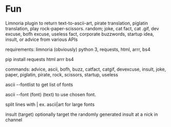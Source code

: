 # Fun
Limnoria plugin to return text-to-ascii-art, pirate translation, piglatin translation, play rock-paper-scissors. random; joke, cat fact, cat .gif, dev excuse, bofh excuse, useless fact, corporate buzzwords, startup idea, insult, or advice from various APIs


requirements: limnoria (obviously) python 3, requests, html, arrr, bs4


pip install requests html arrr bs4


commands: advice, ascii, bofh, buzz, catfact, catgif, devexcuse, insult, joke, paper, piglatin, pirate, rock, scissors, startup, useless


ascii --fontlist to get list of fonts

ascii --font (font) (text) to use chosen font.

split lines with | ex. ascii|art for large fonts
  

insult (target) optionally target the randomly generated insult at a nick in channel
